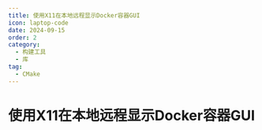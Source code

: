 ```yaml
---
title: 使用X11在本地远程显示Docker容器GUI
icon: laptop-code
date: 2024-09-15
order: 2
category:
  - 构建工具
  - 库
tag:
  - CMake
---
```


# 使用X11在本地远程显示Docker容器GUI

